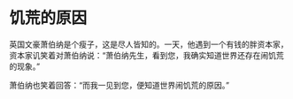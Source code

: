 # 饥荒的原因

英国文豪萧伯纳是个瘦子，这是尽人皆知的。一天，他遇到一个有钱的胖资本家，资本家讥笑着对萧伯纳说：“萧伯纳先生，看到您，我确实知道世界还存在闹饥荒的现象。” 

萧伯纳也笑着回答：“而我一见到您，便知道世界闹饥荒的原因。”
 